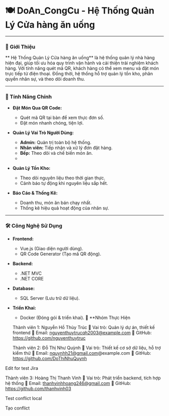 # 🍽️ DoAn_CongCu - Hệ Thống Quản Lý Cửa hàng ăn uống 

---

### 📖 Giới Thiệu  
** Hệ Thống Quản Lý Cửa hàng ăn uống** là hệ thống quản lý nhà hàng hiện đại, giúp tối ưu hóa quy trình vận hành và cải thiện trải nghiệm khách hàng. Với tính năng quét mã QR, khách hàng có thể xem menu và đặt món trực tiếp từ điện thoại. Đồng thời, hệ thống hỗ trợ quản lý tồn kho, phân quyền nhân sự, và theo dõi doanh thu.  

---

### 🌟 Tính Năng Chính  

- **Đặt Món Qua QR Code:**  
  - Quét mã QR tại bàn để xem thực đơn số.  
  - Đặt món nhanh chóng, tiện lợi.  

- **Quản Lý Vai Trò Người Dùng:**  
  - **Admin:** Quản trị toàn bộ hệ thống.  
  - **Nhân viên:** Tiếp nhận và xử lý đơn đặt hàng.  
  - **Bếp:** Theo dõi và chế biến món ăn.  
  - 

- **Quản Lý Tồn Kho:**  
  - Theo dõi nguyên liệu theo thời gian thực.  
  - Cảnh báo tự động khi nguyên liệu sắp hết.  

- **Báo Cáo & Thống Kê:**  
  - Doanh thu, món ăn bán chạy nhất.  
  - Thống kê hiệu quả hoạt động của nhân sự.  

---

### 🛠️ Công Nghệ Sử Dụng  

- **Frontend:**  
  - Vue.js (Giao diện người dùng).  
  - QR Code Generator (Tạo mã QR động).  

- **Backend:**  
  - .NET MVC
  - .NET CORE

- **Database:**  
  - SQL Server (Lưu trữ dữ liệu).  

- **Triển Khai:**  
  - Docker (Đóng gói & triển khai).
 🚀 **Nhóm Thực Hiện
  
  Thành viên 1: Nguyễn Hồ Thùy Trúc
🌟 Vai trò: Quản lý dự án, thiết kế frontend
📧 Email: nguyenthuytrucqh2003@example.com
🔗 GitHub: https://github.com/nguyenthuytruc

  Thành viên 2: Đỗ Thị Như Quỳnh
🌟 Vai trò: Thiết kế cơ sở dữ liệu, hỗ trợ kiểm thử
📧 Email: nquynhh21@gmail.com@example.com
🔗 GitHub: https://github.com/DoThiNhuQuynh

Edit for test Jira

  Thành viên 3: Hoàng Thị Thanh Vinh
🌟 Vai trò: Phát triển backend, tích hợp hệ thống
📧 Email: thanhvinhhoang246@gmail.com
🔗 GitHub: https://github.com/thanhvinh03

Test conflict local

Tạo conflict

